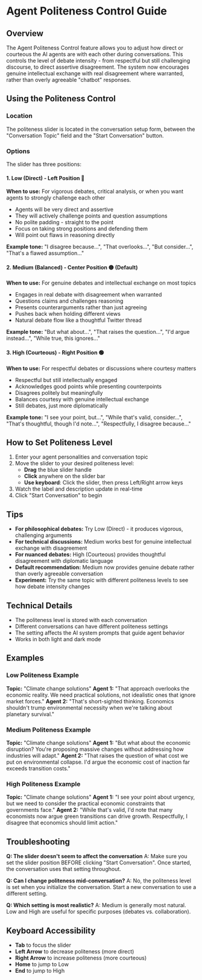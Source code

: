 # Agent Politeness Control Guide

## Overview

The Agent Politeness Control feature allows you to adjust how direct or courteous the AI agents are with each other during conversations. This controls the level of debate intensity - from respectful but still challenging discourse, to direct assertive disagreement. The system now encourages genuine intellectual exchange with real disagreement where warranted, rather than overly agreeable "chatbot" responses.

## Using the Politeness Control

### Location
The politeness slider is located in the conversation setup form, between the "Conversation Topic" field and the "Start Conversation" button.

### Options

The slider has three positions:

#### 1. Low (Direct) - Left Position 🔴
**When to use:** For vigorous debates, critical analysis, or when you want agents to strongly challenge each other
- Agents will be very direct and assertive
- They will actively challenge points and question assumptions
- No polite padding - straight to the point
- Focus on taking strong positions and defending them
- Will point out flaws in reasoning directly

**Example tone:** "I disagree because...", "That overlooks...", "But consider...", "That's a flawed assumption..."

#### 2. Medium (Balanced) - Center Position 🟡 (Default)
**When to use:** For genuine debates and intellectual exchange on most topics
- Engages in real debate with disagreement when warranted
- Questions claims and challenges reasoning
- Presents counterarguments rather than just agreeing
- Pushes back when holding different views
- Natural debate flow like a thoughtful Twitter thread

**Example tone:** "But what about...", "That raises the question...", "I'd argue instead...", "While true, this ignores..."

#### 3. High (Courteous) - Right Position 🟢
**When to use:** For respectful debates or discussions where courtesy matters
- Respectful but still intellectually engaged
- Acknowledges good points while presenting counterpoints
- Disagrees politely but meaningfully
- Balances courtesy with genuine intellectual exchange
- Still debates, just more diplomatically

**Example tone:** "I see your point, but...", "While that's valid, consider...", "That's thoughtful, though I'd note...", "Respectfully, I disagree because..."

## How to Set Politeness Level

1. Enter your agent personalities and conversation topic
2. Move the slider to your desired politeness level:
   - **Drag** the blue slider handle
   - **Click** anywhere on the slider bar
   - **Use keyboard**: Click the slider, then press Left/Right arrow keys
3. Watch the label and description update in real-time
4. Click "Start Conversation" to begin

## Tips

- **For philosophical debates:** Try Low (Direct) - it produces vigorous, challenging arguments
- **For technical discussions:** Medium works best for genuine intellectual exchange with disagreement
- **For nuanced debates:** High (Courteous) provides thoughtful disagreement with diplomatic language
- **Default recommendation:** Medium now provides genuine debate rather than overly agreeable conversation
- **Experiment:** Try the same topic with different politeness levels to see how debate intensity changes

## Technical Details

- The politeness level is stored with each conversation
- Different conversations can have different politeness settings
- The setting affects the AI system prompts that guide agent behavior
- Works in both light and dark mode

## Examples

### Low Politeness Example
**Topic:** "Climate change solutions"
**Agent 1:** "That approach overlooks the economic reality. We need practical solutions, not idealistic ones that ignore market forces."
**Agent 2:** "That's short-sighted thinking. Economics shouldn't trump environmental necessity when we're talking about planetary survival."

### Medium Politeness Example  
**Topic:** "Climate change solutions"
**Agent 1:** "But what about the economic disruption? You're proposing massive changes without addressing how industries will adapt."
**Agent 2:** "That raises the question of what cost we put on environmental collapse. I'd argue the economic cost of inaction far exceeds transition costs."

### High Politeness Example
**Topic:** "Climate change solutions"
**Agent 1:** "I see your point about urgency, but we need to consider the practical economic constraints that governments face."
**Agent 2:** "While that's valid, I'd note that many economists now argue green transitions can drive growth. Respectfully, I disagree that economics should limit action."

## Troubleshooting

**Q: The slider doesn't seem to affect the conversation**
A: Make sure you set the slider position BEFORE clicking "Start Conversation". Once started, the conversation uses that setting throughout.

**Q: Can I change politeness mid-conversation?**
A: No, the politeness level is set when you initialize the conversation. Start a new conversation to use a different setting.

**Q: Which setting is most realistic?**
A: Medium is generally most natural. Low and High are useful for specific purposes (debates vs. collaboration).

## Keyboard Accessibility

- **Tab** to focus the slider
- **Left Arrow** to decrease politeness (more direct)
- **Right Arrow** to increase politeness (more courteous)
- **Home** to jump to Low
- **End** to jump to High
